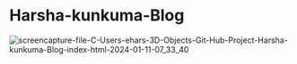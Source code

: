 # Harsha-kunkuma-Blog

![screencapture-file-C-Users-ehars-3D-Objects-Git-Hub-Project-Harsha-kunkuma-Blog-index-html-2024-01-11-07_33_40](https://github.com/harsha19980324/Harsha-kunkuma-Blog/assets/84613888/898b429a-265b-4917-92ec-1a226acb1a2f)
